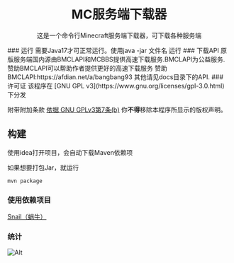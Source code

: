 <h1 align="center">MC服务端下载器</h1>
<p align="center">
这是一个命令行Minecraft服务端下载器，可下载各种服务端
</p>
### 运行
需要Java17才可正常运行。使用java -jar 文件名 运行
### 下载API
原版服务端国内源由BMCLAPI和MCBBS提供高速下载服务.BMCLAPI为公益服务.赞助BMCLAPI可以帮助作者提供更好的高速下载服务
赞助BMCLAPI:https://afdian.net/a/bangbang93
其他请见docs目录下的API.
### 许可证
该程序在 [GNU GPL v3](https://www.gnu.org/licenses/gpl-3.0.html) 下分发

附带附加条款
[依据 GNU GPLv3第7条(b)](https://github.com/7777a2333/MCServerDownloadEr/blob/master/LICENSE#L368-L370)
你**不得**移除本程序所显示的版权声明。
## 构建
使用idea打开项目，会自动下载Maven依赖项

如果想要打包Jar，就运行
```shell
mvn package
```
### 使用依赖项目
[Snail（蜗牛）](https://github.com/acgist/snail)
### 统计
![Alt](https://repobeats.axiom.co/api/embed/5a2041fa80008940c3baaa6ed145af14348cf9df.svg "Repobeats analytics image")

